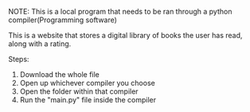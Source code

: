 NOTE: This is a local program that needs to be ran through a python compiler(Programming software)

This is a website that stores a digital library of books the user has read, along with a rating.

Steps:
1. Download the whole file
2. Open up whichever compiler you choose
3. Open the folder within that compiler
4. Run the "main.py" file inside the compiler
